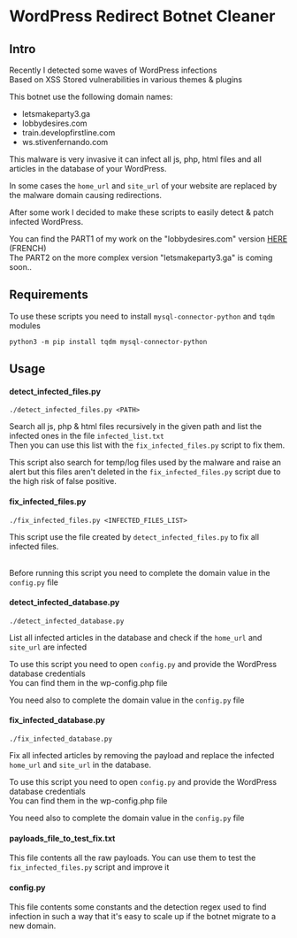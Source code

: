# WordPress Redirect Botnet Cleaner 

## Intro 

Recently I detected some waves of WordPress infections<br>
Based on XSS Stored vulnerabilities in various themes & plugins

This botnet use the following domain names:
- letsmakeparty3.ga
- lobbydesires.com
- train.developfirstline.com
- ws.stivenfernando.com

This malware is very invasive it can infect all js, php, html files and all articles in the database of your WordPress.

In some cases the `home_url` and `site_url` of your website are replaced by the malware domain causing redirections.

After some work I decided to make these scripts to easily detect & patch infected WordPress.

You can find the PART1 of my work on the "lobbydesires.com" version [HERE](https://medium.com/@guillaume.muh/lobbydesires-botnet-927bbc139457) (FRENCH)<br>
The PART2 on the more complex version "letsmakeparty3.ga" is coming soon.. 


## Requirements
To use these scripts you need to install `mysql-connector-python` and `tqdm` modules
```
python3 -m pip install tqdm mysql-connector-python
```

## Usage

#### detect_infected_files.py
```
./detect_infected_files.py <PATH>
```
Search all js, php & html files recursively in the given path and list the infected ones in the file `infected_list.txt`<br>
Then you can use this list with the `fix_infected_files.py` script to fix them.

This script also search for temp/log files used by the malware and raise an alert but this files aren't deleted in the `fix_infected_files.py` script due to the high risk of false positive.

#### fix_infected_files.py
```
./fix_infected_files.py <INFECTED_FILES_LIST>
```
This script use the file created by `detect_infected_files.py` to fix all infected files.<br><br>

Before running this script you need to complete the domain value in the `config.py` file


#### detect_infected_database.py
```
./detect_infected_database.py
```
List all infected articles in the database and check if the `home_url` and `site_url` are infected

To use this script you need to open `config.py` and provide the WordPress database credentials 
<br>You can find them in the wp-config.php file

You need also to complete the domain value in the `config.py` file



#### fix_infected_database.py
```
./fix_infected_database.py
```
Fix all infected articles by removing the payload and replace the infected `home_url` and `site_url` in the database.

To use this script you need to open `config.py` and provide the WordPress database credentials 
<br>You can find them in the wp-config.php file

You need also to complete the domain value in the `config.py` file


#### payloads_file_to_test_fix.txt
This file contents all the raw payloads. You can use them to test the `fix_infected_files.py` script and improve it

#### config.py
This file contents some constants and the detection regex used to find infection in such a way that it's easy to scale up if the botnet migrate to a new domain.
